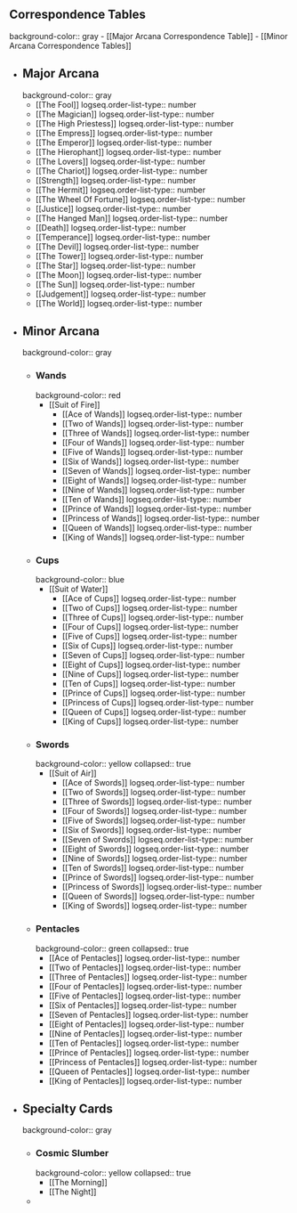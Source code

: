 ## Correspondence Tables
background-color:: gray
	- [[Major Arcana Correspondence Table]]
	- [[Minor Arcana Correspondence Tables]]
- ## Major Arcana
  background-color:: gray
	- [[The Fool]]
	  logseq.order-list-type:: number
	- [[The Magician]]
	  logseq.order-list-type:: number
	- [[The High Priestess]]
	  logseq.order-list-type:: number
	- [[The Empress]]
	  logseq.order-list-type:: number
	- [[The Emperor]]
	  logseq.order-list-type:: number
	- [[The Hierophant]]
	  logseq.order-list-type:: number
	- [[The Lovers]]
	  logseq.order-list-type:: number
	- [[The Chariot]]
	  logseq.order-list-type:: number
	- [[Strength]]
	  logseq.order-list-type:: number
	- [[The Hermit]]
	  logseq.order-list-type:: number
	- [[The Wheel Of Fortune]]
	  logseq.order-list-type:: number
	- [[Justice]]
	  logseq.order-list-type:: number
	- [[The Hanged Man]]
	  logseq.order-list-type:: number
	- [[Death]]
	  logseq.order-list-type:: number
	- [[Temperance]]
	  logseq.order-list-type:: number
	- [[The Devil]]
	  logseq.order-list-type:: number
	- [[The Tower]]
	  logseq.order-list-type:: number
	- [[The Star]]
	  logseq.order-list-type:: number
	- [[The Moon]]
	  logseq.order-list-type:: number
	- [[The Sun]]
	  logseq.order-list-type:: number
	- [[Judgement]]
	  logseq.order-list-type:: number
	- [[The World]]
	  logseq.order-list-type:: number
- ## Minor Arcana
  background-color:: gray
	- ### Wands
	  background-color:: red
		- [[Suit of Fire]]
			- [[Ace of Wands]]
			  logseq.order-list-type:: number
			- [[Two of Wands]]
			  logseq.order-list-type:: number
			- [[Three of Wands]]
			  logseq.order-list-type:: number
			- [[Four of Wands]]
			  logseq.order-list-type:: number
			- [[Five of Wands]]
			  logseq.order-list-type:: number
			- [[Six of Wands]]
			  logseq.order-list-type:: number
			- [[Seven of Wands]]
			  logseq.order-list-type:: number
			- [[Eight of Wands]]
			  logseq.order-list-type:: number
			- [[Nine of Wands]]
			  logseq.order-list-type:: number
			- [[Ten of Wands]]
			  logseq.order-list-type:: number
			- [[Prince of Wands]]
			  logseq.order-list-type:: number
			- [[Princess of Wands]]
			  logseq.order-list-type:: number
			- [[Queen of Wands]]
			  logseq.order-list-type:: number
			- [[King of Wands]]
			  logseq.order-list-type:: number
	- ### Cups
	  background-color:: blue
		- [[Suit of Water]]
			- [[Ace of Cups]]
			  logseq.order-list-type:: number
			- [[Two of Cups]]
			  logseq.order-list-type:: number
			- [[Three of Cups]]
			  logseq.order-list-type:: number
			- [[Four of Cups]]
			  logseq.order-list-type:: number
			- [[Five of Cups]]
			  logseq.order-list-type:: number
			- [[Six of Cups]]
			  logseq.order-list-type:: number
			- [[Seven of Cups]]
			  logseq.order-list-type:: number
			- [[Eight of Cups]]
			  logseq.order-list-type:: number
			- [[Nine of Cups]]
			  logseq.order-list-type:: number
			- [[Ten of Cups]]
			  logseq.order-list-type:: number
			- [[Prince of Cups]]
			  logseq.order-list-type:: number
			- [[Princess of Cups]]
			  logseq.order-list-type:: number
			- [[Queen of Cups]]
			  logseq.order-list-type:: number
			- [[King of Cups]]
			  logseq.order-list-type:: number
	- ### Swords
	  background-color:: yellow
	  collapsed:: true
		- [[Suit of Air]]
			- [[Ace of Swords]]
			  logseq.order-list-type:: number
			- [[Two of Swords]]
			  logseq.order-list-type:: number
			- [[Three of Swords]]
			  logseq.order-list-type:: number
			- [[Four of Swords]]
			  logseq.order-list-type:: number
			- [[Five of Swords]]
			  logseq.order-list-type:: number
			- [[Six of Swords]]
			  logseq.order-list-type:: number
			- [[Seven of Swords]]
			  logseq.order-list-type:: number
			- [[Eight of Swords]]
			  logseq.order-list-type:: number
			- [[Nine of Swords]]
			  logseq.order-list-type:: number
			- [[Ten of Swords]]
			  logseq.order-list-type:: number
			- [[Prince of Swords]]
			  logseq.order-list-type:: number
			- [[Princess of Swords]]
			  logseq.order-list-type:: number
			- [[Queen of Swords]]
			  logseq.order-list-type:: number
			- [[King of Swords]]
			  logseq.order-list-type:: number
	- ### Pentacles
	  background-color:: green
	  collapsed:: true
		- [[Ace of Pentacles]]
		  logseq.order-list-type:: number
		- [[Two of Pentacles]]
		  logseq.order-list-type:: number
		- [[Three of Pentacles]]
		  logseq.order-list-type:: number
		- [[Four of Pentacles]]
		  logseq.order-list-type:: number
		- [[Five of Pentacles]]
		  logseq.order-list-type:: number
		- [[Six of Pentacles]]
		  logseq.order-list-type:: number
		- [[Seven of Pentacles]]
		  logseq.order-list-type:: number
		- [[Eight of Pentacles]]
		  logseq.order-list-type:: number
		- [[Nine of Pentacles]]
		  logseq.order-list-type:: number
		- [[Ten of Pentacles]]
		  logseq.order-list-type:: number
		- [[Prince of Pentacles]]
		  logseq.order-list-type:: number
		- [[Princess of Pentacles]]
		  logseq.order-list-type:: number
		- [[Queen of Pentacles]]
		  logseq.order-list-type:: number
		- [[King of Pentacles]]
		  logseq.order-list-type:: number
- ## Specialty Cards
  background-color:: gray
	- ### Cosmic Slumber
	  background-color:: yellow
	  collapsed:: true
		- [[The Morning]]
		- [[The Night]]
	-